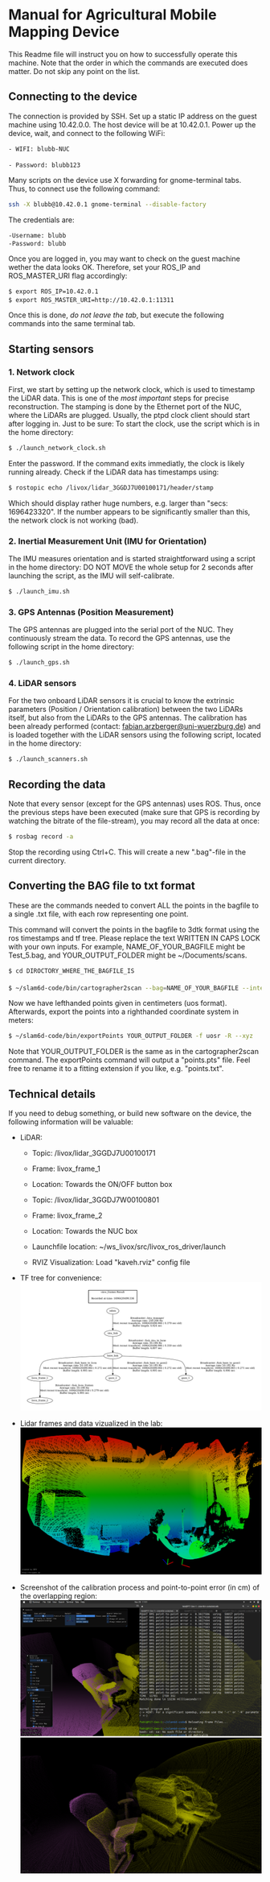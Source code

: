 # Manual for Agricultural Mobile Mapping Device

This Readme file will instruct you on how to successfully operate this machine.
Note that the order in which the commands are executed does matter. 
Do not skip any point on the list.

## Connecting to the device

The connection is provided by SSH.
Set up a static IP address on the guest machine using 10.42.0.0.
The host device will be at 10.42.0.1.
Power up the device, wait, and connect to the following WiFi: 

	- WIFI: blubb-NUC

	- Password: blubb123 

Many scripts on the device use X forwarding for gnome-terminal tabs. Thus, to connect use the following command:

```bash
ssh -X blubb@10.42.0.1 gnome-terminal --disable-factory
```

The credentials are:

	-Username: blubb
	-Password: blubb

Once you are logged in, you may want to check on the guest machine wether the data looks OK.
Therefore, set your ROS_IP and ROS_MASTER_URI flag accordingly:

```bash
$ export ROS_IP=10.42.0.1
$ export ROS_MASTER_URI=http://10.42.0.1:11311
``` 

Once this is done, *do not leave the tab*, but execute the following commands into the same terminal tab. 

## Starting sensors

### 1. Network clock

First, we start by setting up the network clock, which is used to timestamp the LiDAR data.
This is one of the *most important* steps for precise reconstruction. 
The stamping is done by the Ethernet port of the NUC, where the LiDARs are plugged. 
Usually, the ptpd clock client should start after logging in.
Just to be sure: To start the clock, use the script which is in the home directory:

```bash
$ ./launch_network_clock.sh
```

Enter the password. 
If the command exits immediatly, the clock is likely running already.
Check if the LiDAR data has timestamps using:

```bash
$ rostopic echo /livox/lidar_3GGDJ7U00100171/header/stamp
```  

Which should display rather huge numbers, e.g. larger than "secs: 1696423320".
If the number appears to be significantly smaller than this, the network clock is not working (bad). 

### 2. Inertial Measurement Unit (IMU for Orientation)

The IMU measures orientation and is started straightforward using a script in the home directory:
DO NOT MOVE the whole setup for 2 seconds after launching the script, as the IMU will self-calibrate. 

```bash
$ ./launch_imu.sh
```

### 3. GPS Antennas (Position Measurement) 

The GPS antennas are plugged into the serial port of the NUC.
They continuously stream the data.
To record the GPS antennas, use the following script in the home directory:

```bash
$ ./launch_gps.sh
```

### 4. LiDAR sensors

For the two onboard LiDAR sensors it is crucial to know the extrinsic parameters (Position / Orientation calibration) between the two LiDARs itself, but also from the LiDARs to the GPS antennas. 
The calibration has been already performed (contact: fabian.arzberger@uni-wuerzburg.de) and is loaded together with the LiDAR sensors using the following script, located in the home directory:

```bash
$ ./launch_scanners.sh
```

## Recording the data

Note that every sensor (except for the GPS antennas) uses ROS.
Thus, once the previous steps have been executed (make sure that GPS is recording by watching the bitrate of the file-stream), you may record all the data at once:

```bash 
$ rosbag record -a 
```
Stop the recording using Ctrl+C.
This will create a new ".bag"-file in the current directory.

## Converting the BAG file to txt format

These are the commands needed to convert ALL the points in the bagfile to a single .txt file, with each row representing one point.   

This command will convert the points in the bagfile to 3dtk format using the ros timestamps and tf tree.
Please replace the text WRITTEN IN CAPS LOCK with your own inputs. For example, NAME_OF_YOUR_BAGFILE might be Test_5.bag, and YOUR_OUTPUT_FOLDER might be ~/Documents/scans.
```bash
$ cd DIROCTORY_WHERE_THE_BAGFILE_IS

$ ~/slam6d-code/bin/cartographer2scan --bag=NAME_OF_YOUR_BAGFILE --intensity --topics-PointCloud2=/livox/lidar_3GGDJ7U00100171 /livox/lidar_3GGDJ7W00100801 --frame-map=odom --frame-base=base_link --output=YOUR_OUTPUT_FOLDER
```

Now we have lefthanded points given in centimeters (uos format). Afterwards, export the points into a righthanded coordinate system in meters:
```bash
$ ~/slam6d-code/bin/exportPoints YOUR_OUTPUT_FOLDER -f uosr -R --xyz
```
Note that YOUR_OUTPUT_FOLDER is the same as in the cartographer2scan command. The exportPoints command will output a "points.pts" file.
Feel free to rename it to a fitting extension if you like, e.g. "points.txt". 

## Technical details

If you need to debug something, or build new software on the device, the following information will be valuable: 

- LiDAR:
	- Topic: /livox/lidar_3GGDJ7U00100171
	- Frame: livox_frame_1
	- Location: Towards the ON/OFF button box

	- Topic: /livox/lidar_3GGDJ7W00100801
	- Frame: livox_frame_2
	- Location: Towards the NUC box

	- Launchfile location: ~/ws_livox/src/livox_ros_driver/launch

	- RVIZ Visualization: Load "kaveh.rviz" config file

 - TF tree for convenience:
   ![image](https://github.com/fallow24/Soil3D/blob/master/frames.png)

 - Lidar frames and data vizualized in the lab:
   ![image](https://github.com/fallow24/Soil3D/blob/master/image000.png)

 - Screenshot of the calibration process and point-to-point error (in cm) of the overlapping region:
   ![image](https://github.com/fallow24/Soil3D/blob/master/calib_screenshot.png)
   ![image](https://github.com/fallow24/Soil3D/blob/master/image001.png)
